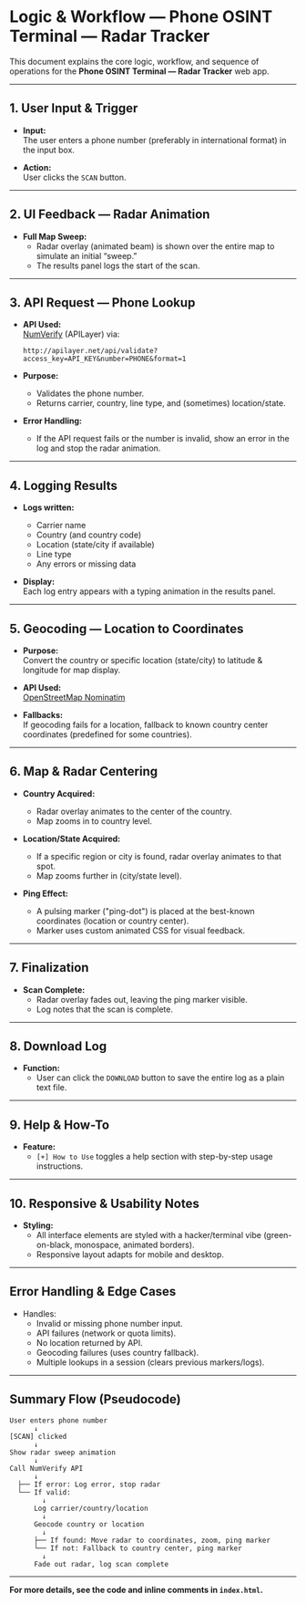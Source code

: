 # Logic & Workflow — Phone OSINT Terminal — Radar Tracker

This document explains the core logic, workflow, and sequence of operations for the **Phone OSINT Terminal — Radar Tracker** web app.

---

## 1. User Input & Trigger

- **Input:**  
  The user enters a phone number (preferably in international format) in the input box.

- **Action:**  
  User clicks the `SCAN` button.

---

## 2. UI Feedback — Radar Animation

- **Full Map Sweep:**  
  - Radar overlay (animated beam) is shown over the entire map to simulate an initial “sweep.”
  - The results panel logs the start of the scan.

---

## 3. API Request — Phone Lookup

- **API Used:**  
  [NumVerify](https://numverify.com/) (APILayer) via:
  ```
  http://apilayer.net/api/validate?access_key=API_KEY&number=PHONE&format=1
  ```
- **Purpose:**  
  - Validates the phone number.
  - Returns carrier, country, line type, and (sometimes) location/state.

- **Error Handling:**  
  - If the API request fails or the number is invalid, show an error in the log and stop the radar animation.

---

## 4. Logging Results

- **Logs written:**  
  - Carrier name
  - Country (and country code)
  - Location (state/city if available)
  - Line type
  - Any errors or missing data

- **Display:**  
  Each log entry appears with a typing animation in the results panel.

---

## 5. Geocoding — Location to Coordinates

- **Purpose:**  
  Convert the country or specific location (state/city) to latitude & longitude for map display.

- **API Used:**  
  [OpenStreetMap Nominatim](https://nominatim.openstreetmap.org/search?format=json&q=QUERY)

- **Fallbacks:**  
  If geocoding fails for a location, fallback to known country center coordinates (predefined for some countries).

---

## 6. Map & Radar Centering

- **Country Acquired:**  
  - Radar overlay animates to the center of the country.
  - Map zooms in to country level.

- **Location/State Acquired:**  
  - If a specific region or city is found, radar overlay animates to that spot.
  - Map zooms further in (city/state level).

- **Ping Effect:**  
  - A pulsing marker ("ping-dot") is placed at the best-known coordinates (location or country center).
  - Marker uses custom animated CSS for visual feedback.

---

## 7. Finalization

- **Scan Complete:**  
  - Radar overlay fades out, leaving the ping marker visible.
  - Log notes that the scan is complete.

---

## 8. Download Log

- **Function:**  
  - User can click the `DOWNLOAD` button to save the entire log as a plain text file.

---

## 9. Help & How-To

- **Feature:**  
  - `[+] How to Use` toggles a help section with step-by-step usage instructions.

---

## 10. Responsive & Usability Notes

- **Styling:**  
  - All interface elements are styled with a hacker/terminal vibe (green-on-black, monospace, animated borders).
  - Responsive layout adapts for mobile and desktop.

---

## Error Handling & Edge Cases

- Handles:
  - Invalid or missing phone number input.
  - API failures (network or quota limits).
  - No location returned by API.
  - Geocoding failures (uses country fallback).
  - Multiple lookups in a session (clears previous markers/logs).

---

## Summary Flow (Pseudocode)

```
User enters phone number
      ↓
[SCAN] clicked
      ↓
Show radar sweep animation
      ↓
Call NumVerify API
      ↓
  ├── If error: Log error, stop radar
  └── If valid:
        ↓
      Log carrier/country/location
        ↓
      Geocode country or location
        ↓
      ├── If found: Move radar to coordinates, zoom, ping marker
      └── If not: Fallback to country center, ping marker
        ↓
      Fade out radar, log scan complete
```

---

**For more details, see the code and inline comments in `index.html`.**
